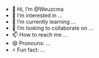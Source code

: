 - 👋 Hi, I’m @Weuzcma
- 👀 I’m interested in ...
- 🌱 I’m currently learning ...
- 💞️ I’m looking to collaborate on ...
- 📫 How to reach me ...
- 😄 Pronouns: ...
- ⚡ Fun fact: ...

<!---
Weuzcma/Weuzcma is a ✨ special ✨ repository because its `README.md` (this file) appears on your GitHub profile.
You can click the Preview link to take a look at your changes.
--->
